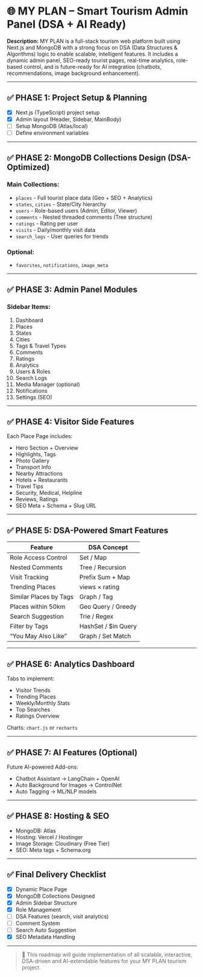 
# 🌐 MY PLAN – Smart Tourism Admin Panel (DSA + AI Ready)

**Description:**
MY PLAN is a full-stack tourism web platform built using Next.js and MongoDB with a strong focus on DSA (Data Structures & Algorithms) logic to enable scalable, intelligent features. It includes a dynamic admin panel, SEO-ready tourist pages, real-time analytics, role-based control, and is future-ready for AI integration (chatbots, recommendations, image background enhancement).

---

## ✅ PHASE 1: Project Setup & Planning

- [x] Next.js (TypeScript) project setup
- [x] Admin layout (Header, Sidebar, MainBody)
- [ ] Setup MongoDB (Atlas/local)
- [ ] Define environment variables

---

## ✅ PHASE 2: MongoDB Collections Design (DSA-Optimized)

### Main Collections:
- `places` - Full tourist place data (Geo + SEO + Analytics)
- `states`, `cities` - State/City hierarchy
- `users` - Role-based users (Admin, Editor, Viewer)
- `comments` - Nested threaded comments (Tree structure)
- `ratings` - Rating per user
- `visits` - Daily/monthly visit data
- `search_logs` - User queries for trends

### Optional:
- `favorites`, `notifications`, `image_meta`

---

## ✅ PHASE 3: Admin Panel Modules

### Sidebar Items:
1. Dashboard
2. Places
3. States
4. Cities
5. Tags & Travel Types
6. Comments
7. Ratings
8. Analytics
9. Users & Roles
10. Search Logs
11. Media Manager (optional)
12. Notifications
13. Settings (SEO)

---

## ✅ PHASE 4: Visitor Side Features

Each Place Page includes:
- Hero Section + Overview
- Highlights, Tags
- Photo Gallery
- Transport Info
- Nearby Attractions
- Hotels + Restaurants
- Travel Tips
- Security, Medical, Helpline
- Reviews, Ratings
- SEO Meta + Schema + Slug URL

---

## ✅ PHASE 5: DSA-Powered Smart Features

| Feature                     | DSA Concept         |
|-----------------------------|---------------------|
| Role Access Control         | Set / Map           |
| Nested Comments             | Tree / Recursion    |
| Visit Tracking              | Prefix Sum + Map    |
| Trending Places             | views × rating      |
| Similar Places by Tags      | Graph / Tag         |
| Places within 50km          | Geo Query / Greedy  |
| Search Suggestion           | Trie / Regex        |
| Filter by Tags              | HashSet / $in Query |
| “You May Also Like”         | Graph / Set Match   |

---

## ✅ PHASE 6: Analytics Dashboard

Tabs to implement:
- Visitor Trends
- Trending Places
- Weekly/Monthly Stats
- Top Searches
- Ratings Overview

Charts: `chart.js` or `recharts`

---

## ✅ PHASE 7: AI Features (Optional)

Future AI-powered Add-ons:
- Chatbot Assistant → LangChain + OpenAI
- Auto Background for Images → ControlNet
- Auto Tagging → ML/NLP models

---

## ✅ PHASE 8: Hosting & SEO

- MongoDB: Atlas
- Hosting: Vercel / Hostinger
- Image Storage: Cloudinary (Free Tier)
- SEO: Meta tags + Schema.org

---

## ✅ Final Delivery Checklist

- [x] Dynamic Place Page
- [x] MongoDB Collections Designed
- [x] Admin Sidebar Structure
- [x] Role Management
- [ ] DSA Features (search, visit analytics)
- [ ] Comment System
- [ ] Search Auto Suggestion
- [x] SEO Metadata Handling

---

> 🚀 This roadmap will guide implementation of all scalable, interactive, DSA-driven and AI-extendable features for your MY PLAN tourism project.

